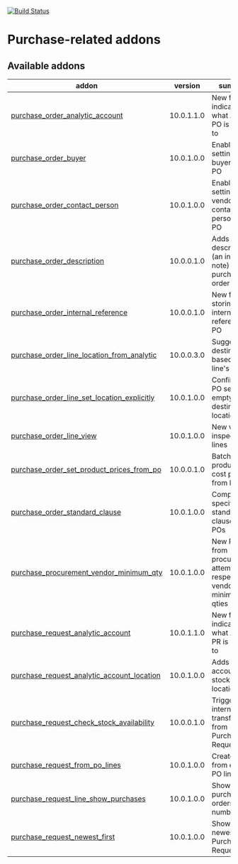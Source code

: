 [![Build Status](https://travis-ci.org/Tawasta/purchase.svg?branch=10.0)](https://travis-ci.org/Tawasta/purchase)

Purchase-related addons
=======================

[//]: # (addons)

Available addons
----------------
addon | version | summary
--- | --- | ---
[purchase_order_analytic_account](purchase_order_analytic_account/) | 10.0.1.1.0 | New field for indicating what AA the PO is related to
[purchase_order_buyer](purchase_order_buyer/) | 10.0.1.0.0 | Enables setting the buyer for a PO
[purchase_order_contact_person](purchase_order_contact_person/) | 10.0.1.0.0 | Enables setting the vendor's contact person for a PO
[purchase_order_description](purchase_order_description/) | 10.0.0.1.0 | Adds a description (an internal note) to purchase order
[purchase_order_internal_reference](purchase_order_internal_reference/) | 10.0.0.1.0 | New field for storing an internal reference to PO
[purchase_order_line_location_from_analytic](purchase_order_line_location_from_analytic/) | 10.0.0.3.0 | Suggest line destination based on line's AA
[purchase_order_line_set_location_explicitly](purchase_order_line_set_location_explicitly/) | 10.0.1.0.0 | Confirming a PO sets lines' empty destination locations
[purchase_order_line_view](purchase_order_line_view/) | 10.0.1.0.0 | New view for inspecting PO lines
[purchase_order_set_product_prices_from_po](purchase_order_set_product_prices_from_po/) | 10.0.0.1.0 | Batch update products' cost prices from PO
[purchase_order_standard_clause](purchase_order_standard_clause/) | 10.0.1.0.0 | Company-specific standard clause for POs
[purchase_procurement_vendor_minimum_qty](purchase_procurement_vendor_minimum_qty/) | 10.0.1.0.0 | New POs from procurements attempt to respect vendor minimum qties
[purchase_request_analytic_account](purchase_request_analytic_account/) | 10.0.1.1.0 | New field for indicating what AA the PR is related to
[purchase_request_analytic_account_location](purchase_request_analytic_account_location/) | 10.0.1.0.0 | Adds analytic account stock location to PR
[purchase_request_check_stock_availability](purchase_request_check_stock_availability/) | 10.0.0.1.0 | Trigger internal transfers from Purchase Request view
[purchase_request_from_po_lines](purchase_request_from_po_lines/) | 10.0.1.0.0 | Create PRs from existing PO lines
[purchase_request_line_show_purchases](purchase_request_line_show_purchases/) | 10.0.1.0.0 | Show related purchase orders' numbers
[purchase_request_newest_first](purchase_request_newest_first/) | 10.0.1.0.0 | Shows newest Purchase Requests first

[//]: # (end addons)


